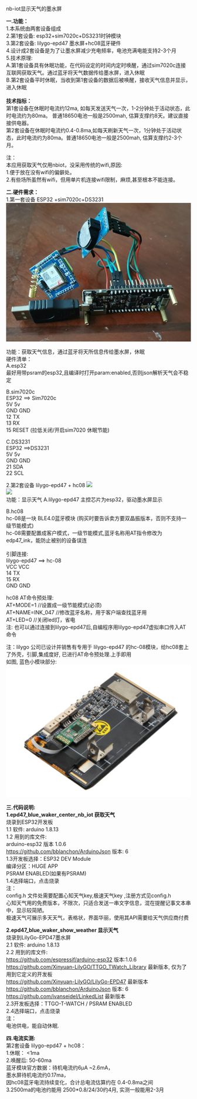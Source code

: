 nb-iot显示天气的墨水屏

<b>一.功能：</b><br/>
1.本系统由两套设备组成<br/>
2.第1套设备: esp32+sim7020c+DS3231时钟模块<br/>
3.第2套设备: lilygo-epd47 墨水屏+hc08蓝牙硬件<br/>
4.设计成2套设备是为了让墨水屏减少充电频率，电池充满电能支持2-3个月<br/>
5.技术原理:<br/>
A.第1套设备具有休眠功能，在代码设定的时间内定时唤醒，通过sim7020c连接互联网获取天气。通过蓝牙将天气数据传给墨水屏，进入休眠<br/>
B.第2套设备平时休眠，当收到第1套设备的数据后被唤醒，接收天气信息并显示，进入休眠<br/>
<br/>
<b>技术指标：</b><br/>
第1套设备在休眠时电流约12ma, 如每天发送天气一次，1-2分钟处于活动状态，此时电流约为80ma。 普通18650电池一般是2500mah, 估算支撑约8天。建议直接接供电器。<br/>
第2套设备在休眠时电流约0.4-0.8ma,如每天刷新天气一次，1分钟处于活动状态，此时电流约为80ma。普通18650电池一般是2500mah, 估算支撑约2-3个月。<br/>

注：<br/>
本应用获取天气仅用nbiot，没采用传统的wifi,原因:<br/>
1.便于放在没有wifi的偏僻处。<br/>
2.有些场所虽然有wifi，但用单片机连接wifi限制，麻烦,甚至根本不能连接。<br/>

<b>二.硬件需求：</b><br/>
1.第一套设备 ESP32 +sim7020c+DS3231
 <img src= 'https://github.com/lixy123/LilyGo-EPD47-HC08/raw/main/sim7020-1.jpg?raw=true' /> <br/>

  功能：获取天气信息，通过蓝牙将天所信息传给墨水屏，休眠<br/>
  硬件清单：<br/>
  A.esp32<br/>
  最好用带psram的esp32,且编译时打开param:enabled,否则json解析天气会不稳定<br/>
  
  B.sim7020c<br/>
  ESP32  ==> Sim7020c <br/> 
  5V    5v <br/>
  GND   GND <br/>
  12    TX <br/>
  13    RX <br/>
  15    RESET (拉低关闭/开启sim7020 休眠节能) <br/>
  
  C.DS3231<br/>
  ESP32  ==>DS3231<br/> 
  5V    5v <br/>
  GND   GND <br/>
  21    SDA <br/>
  22    SCL <br/>  
  
2.第2套设备 lilygo-epd47 + hc08
  <img src= 'https://github.com/lixy123/LilyGo-EPD47-HC08/blob/main/ink_weather.jpg?raw=true' /> <br/>
  <img src= 'https://github.com/lixy123/LilyGo-EPD47-HC08/raw/main/ink_chixi.jpg?raw=true' /> <br/>
  功能：显示天气
  A.lilygo-epd47
     主控芯片为esp32，驱动墨水屏显示
     
  B.hc08     
     hc-08是一块 BLE4.0蓝牙模块 (购买时要告诉卖方要双晶振版本，否则不支持一级节能模式)<br/>
     hc-08需要配置成客户模式，一级节能模式,蓝牙名称用AT指令修改为edp47_ink，能防止被别的设备误连<br/>    
     引脚连接:<br/>
     lilygo-epd47 ==> hc-08<br/>
       VCC         VCC<br/>
       14          TX<br/>
       15          RX<br/>
       GND         GND<br/>

hc08 AT命令预处理:<br/>
AT+MODE=1 //设置成一级节能模式(必须)<br/>
AT+NAME=INK_047 //修改蓝牙名称，用于客户端查找蓝牙用<br/>
AT+LED=0 //关闭led灯，省电<br/>
注: 也可以通过连接到lilygo-epd47后,自编程序用lilygo-epd47虚拟串口传入AT命令<br/>

 注：lilygo 公司已设计并销售有专用于 lilygo-epd47 的hc-08模块，给hc08套上了外壳，引脚,集成度好, 已进行AT命令预处理.上手即用 <br/>
 如图, 蓝色小模块部分: <br/>
  <img src= 'https://github.com/lixy123/nbiot_lilygo_epd47_weather/blob/main/hc08.JPG?raw=true' /> <br/>
  
<b>三.代码说明:</b> <br/>
  <b>1.epd47_blue_waker_center_nb_iot 获取天气 </b>  <br/>
  烧录到ESP32开发板<br/> 
   1.1 软件: arduino 1.8.13<br/>
   1.2 用到的库文件:<br/>
   arduino-esp32 版本 1.0.6<br/>
   https://github.com/bblanchon/ArduinoJson 版本: 6<br/>
   1.3开发板选择：ESP32 DEV Module <br/>
   编译分区：HUGE APP<br/>
   PSRAM ENABLED(如果有PSRAM)<br/>
   1.4选择端口，点击烧录<br/>
注：<br/>
config.h 文件处需要配置心知天气key,极速天气key ,注册方式见config.h<br/>
心知天气用的免费版本，不限次，只适合发送一串文字信息，混在提醒记事文本串中，显示较简陋。<br/>
极速天气可展示多天天气，表格状，界面华丽，使用其API需要给天气供应商付费<br/>

   <b>2.epd47_blue_waker_show_weather 显示天气 </b>   <br/>
  烧录到LilyGo-EPD47墨水屏<br/>
2.1 软件: arduino 1.8.13<br/>
2.2 用到的库文件:<br/>
https://github.com/espressif/arduino-esp32 版本:1.0.6<br/>
https://github.com/Xinyuan-LilyGO/TTGO_TWatch_Library 最新版本, 仅为了用到它定义的开发板<br/>
https://github.com/Xinyuan-LilyGO/LilyGo-EPD47 最新版本<br/>
https://github.com/bblanchon/ArduinoJson 版本: 6<br/>
https://github.com/ivanseidel/LinkedList 最新版本<br/>
2.3开发板选择：TTGO-T-WATCH / PSRAM ENABLED<br/>
2.4选择端口，点击烧录<br/>
注：<br/>
电池供电，能自动休眠.<br/>
  
<b>四.电流实测:</b><br/>
  第2套设备 lilygo-epd47 + hc08：<br/>
  1.休眠： <1ma <br/>
  2.唤醒后: 50-60ma<br/>
  蓝牙模块官方数据：待机电流约6μA ~2.6mA，<br/>
  墨水屏待机电流约0.17ma，<br/>
  因hc08蓝牙电流持续变化，合计总电流估算约在 0.4-0.8ma之间  <br/>
  3.2500ma的电池约能用 2500*0.8/24/30约4月, 实测一般能用2-3月<br/>
  

  
  
  
